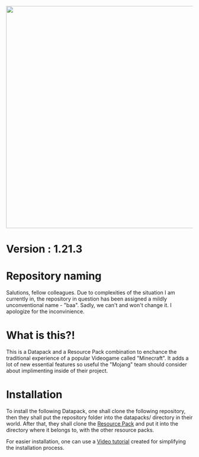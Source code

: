 [<img src="https://i.imgur.com/anX6ldA.png" width="600"/>](https://i.imgur.com/anX6ldA.png)

# Version : 1.21.3

# Repository naming
Salutions, fellow colleagues. 
Due to complexities of the situation I am currently in, the repository in question has been assigned a mildly unconventional name - "baa". 
Sadly, we can't and won't change it. I apologize for the inconvinience. 

# What is this?!
This is a Datapack and a Resource Pack combination to enchance the traditional experience of a popular Videogame called "Minecraft".
It adds a lot of new essential features so useful the "Mojang" team should consider about implimenting inside of their project. 

# Installation
To install the following Datapack, one shall clone the following repository, then they shall put the repository folder into the datapacks/ directory in their world.
After that, they shall clone the [Resource Pack](https://github.com/tacocat820/rp-baa) and put it into the directory where it belongs to, with the other resource packs. 

For easier installation, one can use a [Video tutorial](https://www.youtube.com/watch?v=dQw4w9WgXcQ) created for simplifying the installation process.
